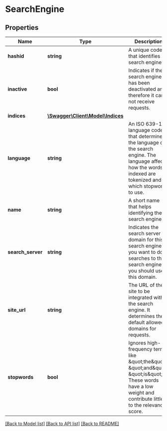 # SearchEngine

## Properties
Name | Type | Description | Notes
------------ | ------------- | ------------- | -------------
**hashid** | **string** | A unique code that identifies a search engine. | [optional] 
**inactive** | **bool** | Indicates if the search engine has been deactivated and therefore it can not receive requests. | [optional] 
**indices** | [**\Swagger\Client\Model\Indices**](Indices.md) |  | [optional] 
**language** | **string** | An ISO 639-1 language code that determines the language of the search engine. The language affects how the words indexed are tokenized and which stopwords to use. | 
**name** | **string** | A short name that helps identifying the search engine. | 
**search_server** | **string** | Indicates the search server domain for this search engine. If you want to do searches to this search engine you should use this domain. | [optional] 
**site_url** | **string** | The URL of the site to be integrated with the search engine. It determines the default allowed domains for requests. | [optional] 
**stopwords** | **bool** | Ignores high-frequency terms like \&quot;the\&quot;, \&quot;and\&quot;, \&quot;is\&quot;. These words have a low weight and contribute little to the relevance score. | [optional] [default to false]

[[Back to Model list]](../../README.md#documentation-for-models) [[Back to API list]](../../README.md#documentation-for-api-endpoints) [[Back to README]](../../README.md)

